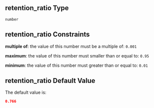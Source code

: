 ## retention_ratio Type

`number`

## retention_ratio Constraints

**multiple of**: the value of this number must be a multiple of: `0.001`

**maximum**: the value of this number must smaller than or equal to: `0.95`

**minimum**: the value of this number must greater than or equal to: `0.01`

## retention_ratio Default Value

The default value is:

```json
0.766
```

